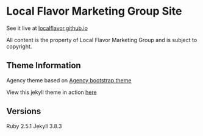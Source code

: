 # Local Flavor Marketing Group Site

See it live at [localflavor.github.io](https://localflavor.github.io)

All content is the property of Local Flavor Marketing Group and is subject to copyright.

## Theme Information

Agency theme based on [Agency bootstrap theme ](https://startbootstrap.com/template-overviews/agency/)

View this jekyll theme in action [here](https://y7kim.github.io/agency-jekyll-theme)

## Versions

Ruby 2.5.1
Jekyll 3.8.3
